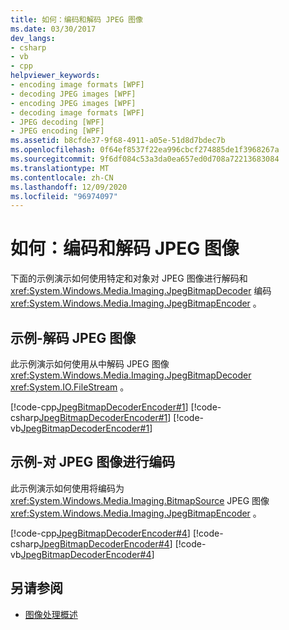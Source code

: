 ```yaml
---
title: 如何：编码和解码 JPEG 图像
ms.date: 03/30/2017
dev_langs:
- csharp
- vb
- cpp
helpviewer_keywords:
- encoding image formats [WPF]
- decoding JPEG images [WPF]
- encoding JPEG images [WPF]
- decoding image formats [WPF]
- JPEG decoding [WPF]
- JPEG encoding [WPF]
ms.assetid: b8cfde37-9f68-4911-a05e-51d8d7bdec7b
ms.openlocfilehash: 0f64ef8537f22ea996cbcf274885de1f3968267a
ms.sourcegitcommit: 9f6df084c53a3da0ea657ed0d708a72213683084
ms.translationtype: MT
ms.contentlocale: zh-CN
ms.lasthandoff: 12/09/2020
ms.locfileid: "96974097"
---
```

# <a name="how-to-encode-and-decode-a-jpeg-image"></a>如何：编码和解码 JPEG 图像

下面的示例演示如何使用特定和对象对 JPEG 图像进行解码和 <xref:System.Windows.Media.Imaging.JpegBitmapDecoder> 编码 <xref:System.Windows.Media.Imaging.JpegBitmapEncoder> 。  
  
## <a name="example---decode-a-jpeg-image"></a>示例-解码 JPEG 图像

此示例演示如何使用从中解码 JPEG 图像 <xref:System.Windows.Media.Imaging.JpegBitmapDecoder> <xref:System.IO.FileStream> 。  
  
[!code-cpp[JpegBitmapDecoderEncoder#1](~/samples/snippets/cpp/VS_Snippets_Wpf/JpegBitmapDecoderEncoder/CPP/jpegencoderdecoder.cpp#1)]
[!code-csharp[JpegBitmapDecoderEncoder#1](~/samples/snippets/csharp/VS_Snippets_Wpf/JpegBitmapDecoderEncoder/CSharp/JpegEncoderDecoder.cs#1)]
[!code-vb[JpegBitmapDecoderEncoder#1](~/samples/snippets/visualbasic/VS_Snippets_Wpf/JpegBitmapDecoderEncoder/VB/JpegEncoderDecoder.vb#1)]  
  
## <a name="example---encode-a-jpeg-image"></a>示例-对 JPEG 图像进行编码

此示例演示如何使用将编码为 <xref:System.Windows.Media.Imaging.BitmapSource> JPEG 图像 <xref:System.Windows.Media.Imaging.JpegBitmapEncoder> 。  
  
[!code-cpp[JpegBitmapDecoderEncoder#4](~/samples/snippets/cpp/VS_Snippets_Wpf/JpegBitmapDecoderEncoder/CPP/jpegencoderdecoder.cpp#4)]
[!code-csharp[JpegBitmapDecoderEncoder#4](~/samples/snippets/csharp/VS_Snippets_Wpf/JpegBitmapDecoderEncoder/CSharp/JpegEncoderDecoder.cs#4)]
[!code-vb[JpegBitmapDecoderEncoder#4](~/samples/snippets/visualbasic/VS_Snippets_Wpf/JpegBitmapDecoderEncoder/VB/JpegEncoderDecoder.vb#4)]  
  
## <a name="see-also"></a>另请参阅

- [图像处理概述](imaging-overview.md)
